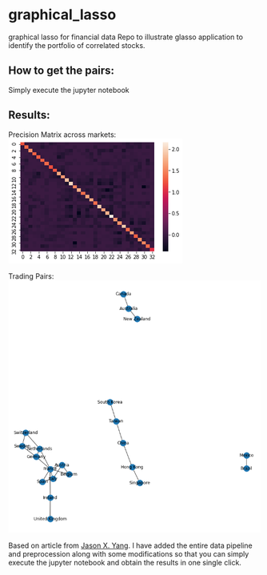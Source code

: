 # graphical_lasso
graphical lasso for financial data
 Repo to illustrate glasso application to identify the portfolio of correlated stocks.

## How to get the pairs:
Simply execute the jupyter notebook

## Results:
Precision Matrix across markets:
![](Images/precision.jpg)

Trading Pairs:
![](Images/clustering.jpg)

Based on article from [Jason X. Yang](https://medium.com/@xi_x_yang). I have added the entire data pipeline and preprocession along with some modifications so that you can simply execute the jupyter notebook and obtain the results in one single click.
 
